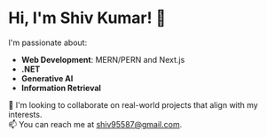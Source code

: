 # Hi, I'm Shiv Kumar! 👋

I'm passionate about:

- **Web Development**: MERN/PERN and Next.js
- **.NET**
- **Generative AI**
- **Information Retrieval**

💞️ I'm looking to collaborate on real-world projects that align with my interests.  
📫 You can reach me at [shiv95587@gmail.com](mailto:shiv95587@gmail.com).
